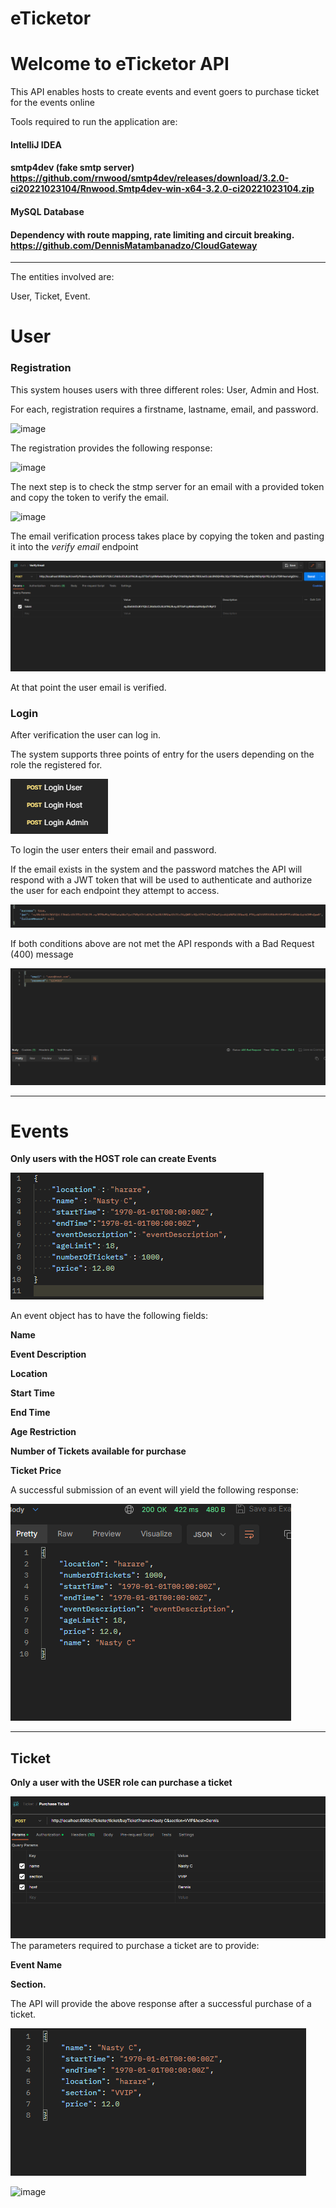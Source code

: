 # eTicketor

# Welcome to eTicketor API

This API enables hosts to create events and event goers to purchase ticket for the events online

Tools required to run the application are:

#### IntelliJ IDEA

#### smtp4dev (fake smtp server) https://github.com/rnwood/smtp4dev/releases/download/3.2.0-ci20221023104/Rnwood.Smtp4dev-win-x64-3.2.0-ci20221023104.zip

#### MySQL Database

#### Dependency with route mapping, rate limiting and circuit breaking. https://github.com/DennisMatambanadzo/CloudGateway

****************


The entities involved are:

User,
Ticket,
Event.

# User

### Registration

This system houses users with three different roles: User, Admin and Host.

For each, registration requires a firstname, lastname, email, and password.

![image](https://github.com/DennisMatambanadzo/eTicketor/assets/49873792/a0577231-3bfa-4c49-9f28-1c350f001b48)

The registration provides the following response:

![image](https://github.com/DennisMatambanadzo/eTicketor/assets/49873792/86737ff8-97ad-4ada-87d4-cefd856f5b7e)

The next step is to check the stmp server for an email with a provided token and copy the token to verify the email.

![image](https://github.com/DennisMatambanadzo/eTicketor/assets/49873792/7852de4b-6f4d-4f87-ad96-7c932c8a9aa8)

The email verification process takes place by copying the token and pasting it into the *verify email* endpoint

![img_1.png](img_1.png)

At that point the user email is verified.

### Login

After verification the user can log in.

The system supports three points of entry for the users depending on the role the registered for.

![img_2.png](img_2.png)

To login the user enters their email and password.

If the email exists in the system and the password matches the API will respond with a JWT token 
that will be used to authenticate and authorize the user for each endpoint they attempt to access.

![img_3.png](img_3.png)

If both conditions above are not met the API responds with a Bad Request (400) message

![img_4.png](img_4.png)


********

# Events

**Only users with the HOST role can create Events**

![img_5.png](img_5.png)

An event object has to have the following fields:

**Name**

**Event Description**

**Location**

**Start Time**

**End Time**

**Age Restriction**

**Number of Tickets available for purchase**

**Ticket Price**


A successful submission of an event will yield the following response:

![img_6.png](img_6.png)
****

## Ticket

**Only a user with the USER role can purchase a ticket**

![img_7.png](img_7.png)
 The parameters required to purchase a ticket are to provide:

**Event Name**

**Section.**

The API will provide the above response after a successful purchase of a ticket.

![img_8.png](img_8.png)


![image](https://github.com/DennisMatambanadzo/eTicketor/assets/49873792/5cce5203-19be-4b71-9de7-b75ac217ce89)


    
